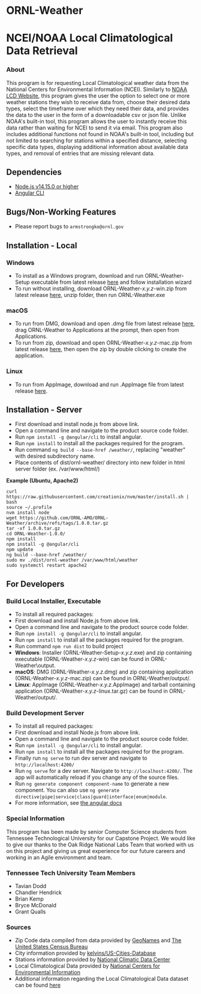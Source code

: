 # ORNL-Weather


# NCEI/NOAA Local Climatological Data Retrieval
### About

This program is for requesting Local Climatological weather data from the National Centers for Environmental Information (NCEI). Similarly to [NOAA LCD Website](https://www.ncdc.noaa.gov/cdo-web/datatools/lcd), this program gives the user the option to select one or more weather stations they wish to receive data from, choose their desired data types, select the timeframe over which they need their data, and provides the data to the user in the form of a downloadable csv or json file. Unlike NOAA's built-in tool, this program allows the user to instantly receive this data rather than waiting for NCEI to send it via email. This program also includes additional functions not found in NOAA's built-in tool, including but not limited to searching for stations within a specified distance, selecting specific data types, displaying additional information about available data types, and removal of entries that are missing relevant data.


## Dependencies
- [Node.js v14.15.0 or higher](https://nodejs.org/en/)
- [Angular CLI](https://github.com/angular/angular-cli)

## Bugs/Non-Working Features
- Please report bugs to `armstrongko@ornl.gov`

## Installation - Local
### Windows
- To install as a Windows program, download and run ORNL-Weather-Setup executable from latest release [here](https://github.com/ORNL-AMO/ORNL-Weather/releases/) and follow installation wizard
- To run without installing, download ORNL-Weather-*x.y.z*-win.zip from latest release [here](https://github.com/ORNL-AMO/ORNL-Weather/releases/), unzip folder, then run ORNL-Weather.exe
### macOS
- To run from DMG, download and open .dmg file from latest release [here](https://github.com/ORNL-AMO/ORNL-Weather/releases/), drag ORNL-Weather to Applications at the prompt, then open from Applications.
- To run from zip, download and open ORNL-Weather-*x.y.z*-mac.zip from latest release [here](https://github.com/ORNL-AMO/ORNL-Weather/releases/), then open the zip by double clicking to create the application.
### Linux
- To run from AppImage, download and run .AppImage file from latest release [here](https://github.com/ORNL-AMO/ORNL-Weather/releases/).

## Installation - Server
- First download and install node.js from above link.
- Open a command line and navigate to the product source code folder.
- Run `npm install -g @angular/cli` to install angular.
- Run `npm install` to install all the packages required for the program.
- Run command `ng build --base-href /weather/`, replacing "weather" with desired subdirectory name.
- Place contents of dist/ornl-weather/ directory into new folder in html server folder (ex. /var/www/html/)

**Example (Ubuntu, Apache2)**
```
curl https://raw.githubusercontent.com/creationix/nvm/master/install.sh | bash
source ~/.profile
nvm install node
wget https://github.com/ORNL-AMO/ORNL-Weather/archive/refs/tags/1.0.0.tar.gz
tar -xf 1.0.0.tar.gz
cd ORNL-Weather-1.0.0/
npm install
npm install -g @angular/cli
npm update
ng build --base-href /weather/
sudo mv ./dist/ornl-weather /var/www/html/weather
sudo systemctl restart apache2
```

## For Developers
### Build Local Installer, Executable
- To install all required packages:
- First download and install Node.js from above link.
- Open a command line and navigate to the product source code folder.
- Run `npm install -g @angular/cli` to install angular.
- Run `npm install` to install all the packages required for the program.
- Run command `npm run dist` to build project
- **Windows**: Installer (ORNL-Weather-Setup-*x.y.z*.exe) and zip containing executable (ORNL-Weather-*x.y.z*-win) can be found in ORNL-Weather\output\.
- **macOS**: DMG (ORNL-Weather-*x.y.z*.dmg) and zip containing application (ORNL-Weather-*x.y.z*-mac.zip) can be found in ORNL-Weather/output/.
- **Linux**: AppImage (ORNL-Weather-*x.y.z*.AppImage) and tarball containing application (ORNL-Weather-*x.y.z*-linux.tar.gz) can be found in ORNL-Weather/output/.

### Build Development Server
- To install all required packages:
- First download and install Node.js from above link.
- Open a command line and navigate to the product source code folder.
- Run `npm install -g @angular/cli` to install angular.
- Run `npm install` to install all the packages required for the program.
- Finally run `ng serve` to run dev server and navigate to `http://localhost:4200/`
- Run `ng serve` for a dev server. Navigate to `http://localhost:4200/`. The app will automatically reload if you change any of the source files.
- Run `ng generate component component-name` to generate a new component. You can also use `ng generate directive|pipe|service|class|guard|interface|enum|module`.
- For more information, see [the angular docs](https://docs.angularjs.org/guide/component)


### Special Information
This program has been made by senior Computer Science students from Tennessee Technological University for our Capstone Project. We would like to give our thanks to the Oak Ridge National Labs Team that worked with us on this project and giving us great experience for our future careers and working in an Agile environment and team.

### Tennessee Tech University Team Members
- Tavian Dodd
- Chandler Hendrick
- Brian Kemp
- Bryce McDonald
- Grant Qualls

### Sources
 - Zip Code data compiled from data provided by [GeoNames](https://download.geonames.org/export/zip/) and [The United States Census Bureau](https://www.census.gov/geographies/reference-files/time-series/geo/gazetteer-files.html)
 - City information provided by [kelvins/US-Cities-Database](https://github.com/kelvins/US-Cities-Database)
 - Stations information provided by [National Climatic Data Center](https://www.ncei.noaa.gov/pub/data/noaa/)
 - Local Climatological Data provided by [National Centers for Environmental Information](https://www.ncei.noaa.gov/data/local-climatological-data/)
 - Additional information regarding the Local Climatological Data dataset can be found [here](https://www.ncei.noaa.gov/data/local-climatological-data/doc/LCD_documentation.pdf)
